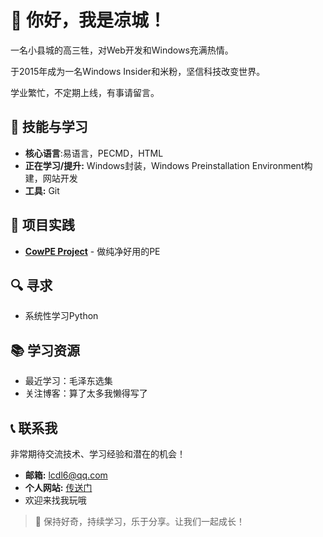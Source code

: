 # 👋 你好，我是凉城！

一名小县城的高三牲，对Web开发和Windows充满热情。

于2015年成为一名Windows Insider和米粉，坚信科技改变世界。

学业繁忙，不定期上线，有事请留言。

## 🔧 技能与学习

*   **核心语言**:易语言，PECMD，HTML
*   **正在学习/提升:** Windows封装，Windows Preinstallation Environment构建，网站开发
*   **工具:** Git

## 🚀 项目实践

*   **[CowPE Project]([https://cowpe.top/)** - 做纯净好用的PE

## 🔍 寻求

*   系统性学习Python

## 📚 学习资源

*   最近学习：毛泽东选集
*   关注博客：算了太多我懒得写了

## 📞 联系我

非常期待交流技术、学习经验和潜在的机会！

*   **邮箱:** lcdl6@qq.com
*   **个人网站:** [传送门](https://20071008.xyz)
*   欢迎来找我玩哦

> 🌱 保持好奇，持续学习，乐于分享。让我们一起成长！
